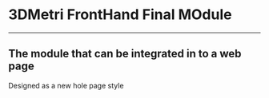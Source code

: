 # 3DMetri FrontHand Final MOdule



---


## The module that can be integrated in to a web page

Designed as a new hole page style